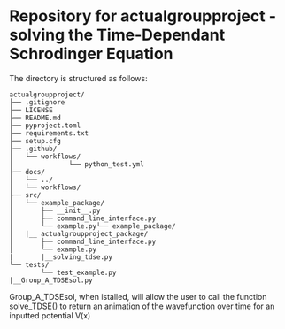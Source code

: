 # Repository for actualgroupproject - solving the Time-Dependant Schrodinger Equation

The directory is structured as follows:
```
actualgroupproject/
├── .gitignore
├── LICENSE
├── README.md
├── pyproject.toml
├── requirements.txt
├── setup.cfg
├── .github/
│   └── workflows/
│              └── python_test.yml
├── docs/
│   └── ../
│   └── workflows/
├── src/
│   └── example_package/
│       ├── __init__.py
│       ├── command_line_interface.py
│       └── example.py└── example_package/
│   |__ actualgroupproject_package/
│       ├── command_line_interface.py
│       └── example.py
|       |__solving_tdse.py
└── tests/
        └── test_example.py
|__Group_A_TDSEsol.py

```
Group_A_TDSEsol, when istalled, will allow the user to call the function solve_TDSE() to return an animation of the wavefunction over time for an inputted potential V(x)
